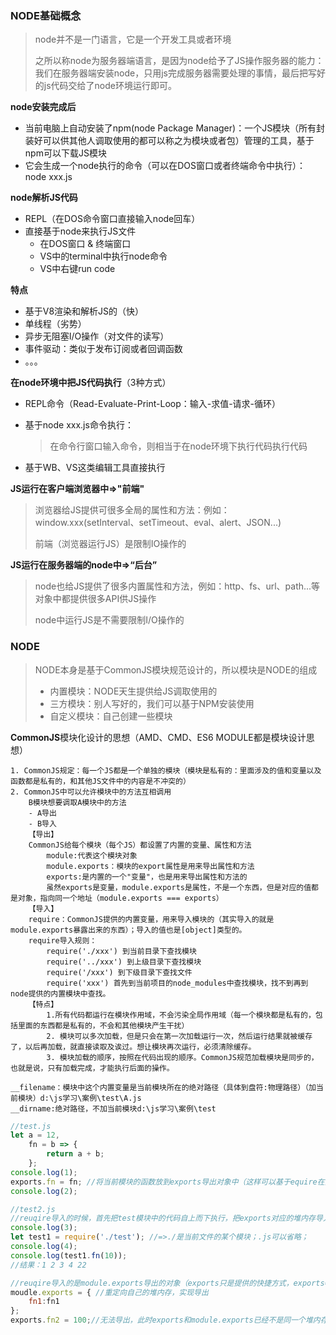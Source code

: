### NODE基础概念

> node并不是一门语言，它是一个开发工具或者环境
>
> 之所以称node为服务器端语言，是因为node给予了JS操作服务器的能力：我们在服务器端安装node，只用js完成服务器需要处理的事情，最后把写好的js代码交给了node环境运行即可。

**node安装完成后**

- 当前电脑上自动安装了npm(node Package Manager)：一个JS模块（所有封装好可以供其他人调取使用的都可以称之为模块或者包）管理的工具，基于npm可以下载JS模块
- 它会生成一个node执行的命令（可以在DOS窗口或者终端命令中执行）：node xxx.js

**node解析JS代码**

- REPL（在DOS命令窗口直接输入node回车）
- 直接基于node来执行JS文件
  - 在DOS窗口 & 终端窗口
  - VS中的terminal中执行node命令
  - VS中右键run code

**特点**

- 基于V8渲染和解析JS的（快）
- 单线程（劣势）
- 异步无阻塞I/O操作（对文件的读写）
- 事件驱动：类似于发布订阅或者回调函数
- 。。。

**在node环境中把JS代码执行**（3种方式）

- REPL命令（Read-Evaluate-Print-Loop：输入-求值-请求-循环）

- 基于node xxx.js命令执行：

  > 在命令行窗口输入命令，则相当于在node环境下执行代码执行代码

- 基于WB、VS这类编辑工具直接执行

**JS运行在客户端浏览器中=>"前端"**

> 浏览器给JS提供可很多全局的属性和方法：例如：window.xxx(setInterval、setTimeout、eval、alert、JSON...)
>
> 前端（浏览器运行JS）是限制IO操作的

**JS运行在服务器端的node中=>“后台”**

> node也给JS提供了很多内置属性和方法，例如：http、fs、url、path...等对象中都提供很多API供JS操作
>
> node中运行JS是不需要限制I/O操作的

### NODE

> NODE本身是基于CommonJS模块规范设计的，所以模块是NODE的组成
>
> - 内置模块：NODE天生提供给JS调取使用的
> - 三方模块：别人写好的，我们可以基于NPM安装使用
> - 自定义模块：自己创建一些模块

**CommonJS**模块化设计的思想（AMD、CMD、ES6 MODULE都是模块设计思想）

```
1. CommonJS规定：每一个JS都是一个单独的模块（模块是私有的：里面涉及的值和变量以及函数都是私有的，和其他JS文件中的内容是不冲突的）
2. CommonJS中可以允许模块中的方法互相调用
	B模块想要调取A模块中的方法
	- A导出
	- B导入
	【导出】
	CommonJS给每个模块（每个JS）都设置了内置的变量、属性和方法
		module:代表这个模块对象
		module.exports：模块的export属性是用来导出属性和方法
		exports:是内置的一个"变量"，也是用来导出属性和方法的
		虽然exports是变量，module.exports是属性，不是一个东西，但是对应的值都是对象，指向同一个地址（module.exports === exports）
	【导入】
	require：CommonJS提供的内置变量，用来导入模块的（其实导入的就是module.exports暴露出来的东西）；导入的值也是[object]类型的。
	require导入规则：
		require('./xxx') 到当前目录下查找模块 
		require('../xxx') 到上级目录下查找模块
		require('/xxx') 到下级目录下查找文件
		require('xxx') 首先到当前项目的node_modules中查找模块，找不到再到node提供的内置模块中查找。
	【特点】
		1.所有代码都运行在模块作用域，不会污染全局作用域（每一个模块都是私有的，包括里面的东西都是私有的，不会和其他模块产生干扰）
        2. 模块可以多次加载，但是只会在第一次加载运行一次，然后运行结果就被缓存了，以后再加载，就直接读取及诶过。想让模块再次运行，必须清除缓存。
        3. 模块加载的顺序，按照在代码出现的顺序。CommonJS规范加载模块是同步的，也就是说，只有加载完成，才能执行后面的操作。
        
__filename：模块中这个内置变量是当前模块所在的绝对路径（具体到盘符:物理路径）（加当前模块）d:\js学习\案例\test\A.js
__dirname:绝对路径，不加当前模块d:\js学习\案例\test

```

```js
//test.js
let a = 12,
    fn = b => {
        return a + b;
    };
console.log(1);
exports.fn = fn; //将当前模块的函数放到exports导出对象中（这样可以基于equire在其他模块中导入）
console.log(2);
```

```js
//test2.js
//reuqire导入的时候，首先把test模块中的代码自上而下执行，把exports对应的堆内存导入进来，所以接收到的结果是一个对象（require是一个同步操作）
console.log(3);
let test1 = require('./test'); //=>./是当前文件的某个模块；.js可以省略；
console.log(4);
console.log(test1.fn(10));
//结果：1 2 3 4 22
```

```js
//reuqire导入的是module.exports导出的对象（exports只是提供的快捷方式，exports=module.exports）
moudle.exports = { //重定向自己的堆内存，实现导出
    fn1:fn1
};
exports.fn2 = 100;//无法导出，此时exports和module.exports已经不是同一个堆内存了

```

